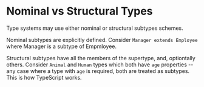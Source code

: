 # Nominal vs Structural Types

Type systems may use either nominal or structural subtypes schemes.

Nominal subtypes are explicitly defined. Consider `Manager extends Employee` where Manager is a subtype of Empmloyee.

Structural subtypes have all the members of the supertype, and, optiontally others. Consider `Animal` and `Human` types which both have `age` properties -- any case where a type with `age` is required, both are treated as subtypes. This is how TypeScript works.



